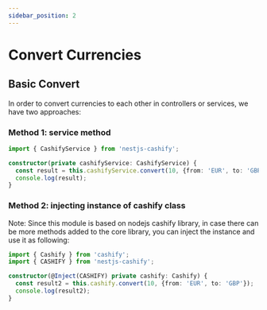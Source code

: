 ```yaml
---
sidebar_position: 2
---
```


# Convert Currencies

## Basic Convert

In order to convert currencies to each other in controllers or services, we have two approaches:

### Method 1: service method

```ts
import { CashifyService } from 'nestjs-cashify';

constructor(private cashifyService: CashifyService) {
  const result = this.cashifyService.convert(10, {from: 'EUR', to: 'GBP'});
  console.log(result);
}
```

### Method 2: injecting instance of cashify class

Note: Since this module is based on nodejs cashify library, in case there can be more methods added to the core library, you can inject the instance and use it as following:

```ts
import { Cashify } from 'cashify';
import { CASHIFY } from 'nestjs-cashify';

constructor(@Inject(CASHIFY) private cashify: Cashify) {
  const result2 = this.cashify.convert(10, {from: 'EUR', to: 'GBP'});
  console.log(result2);
}
```
